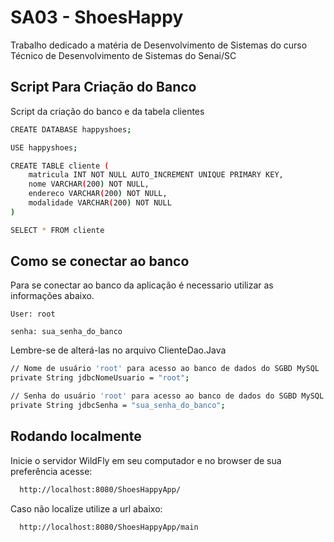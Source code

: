 
# SA03 - ShoesHappy

Trabalho dedicado a matéria de Desenvolvimento de Sistemas do curso Técnico de Desenvolvimento de Sistemas do Senai/SC

## Script Para Criação do Banco

Script da criação do banco e da tabela clientes

```bash
CREATE DATABASE happyshoes;

USE happyshoes;

CREATE TABLE cliente (
    matricula INT NOT NULL AUTO_INCREMENT UNIQUE PRIMARY KEY,
    nome VARCHAR(200) NOT NULL,
    endereco VARCHAR(200) NOT NULL,
    modalidade VARCHAR(200) NOT NULL
)

SELECT * FROM cliente
```
    
## Como se conectar ao banco

Para se conectar ao banco da aplicação é necessario utilizar as informações abaixo.

`User: root`

`senha: sua_senha_do_banco`

Lembre-se de alterá-las no arquivo ClienteDao.Java 

```bash
// Nome de usuário 'root' para acesso ao banco de dados do SGBD MySQL
private String jdbcNomeUsuario = "root";

// Senha do usuário 'root' para acesso ao banco de dados do SGBD MySQL
private String jdbcSenha = "sua_senha_do_banco";
```




## Rodando localmente

Inicie o servidor WildFly em seu computador e no browser de sua preferência acesse:

```bash
  http://localhost:8080/ShoesHappyApp/
```

Caso não localize utilize a url abaixo:

```bash
  http://localhost:8080/ShoesHappyApp/main
```


